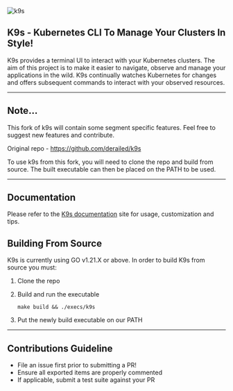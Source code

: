<img src="assets/k9s.png" alt="k9s">

## K9s - Kubernetes CLI To Manage Your Clusters In Style!

K9s provides a terminal UI to interact with your Kubernetes clusters.
The aim of this project is to make it easier to navigate, observe and manage
your applications in the wild. K9s continually watches Kubernetes
for changes and offers subsequent commands to interact with your observed resources.

---

## Note...

This fork of k9s will contain some segment specific features. Feel free to suggest new features and contribute.

Original repo - https://github.com/derailed/k9s

To use k9s from this fork, you will need to clone the repo and build from source. The built executable can then be placed on the PATH to be used.



---

## Documentation

Please refer to the [K9s documentation](https://k9scli.io) site for usage, customization and tips.

## Building From Source

 K9s is currently using GO v1.21.X or above.
 In order to build K9s from source you must:

 1. Clone the repo
 2. Build and run the executable

      ```shell
      make build && ./execs/k9s
      ```
 3. Put the newly build executable on our PATH

---

## Contributions Guideline

* File an issue first prior to submitting a PR!
* Ensure all exported items are properly commented
* If applicable, submit a test suite against your PR
